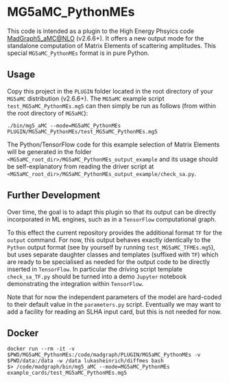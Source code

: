 # MG5aMC_PythonMEs

This code is intended as a plugin to the High Energy Phsyics code [MadGraph5_aMC@NLO](https://launchpad.net/madgraph5) (v2.6.6+).
It offers a new output mode for the standalone computation of Matrix Elements of scattering amplitudes. This special `MG5aMC_PythonMEs` format is in pure Python.

## Usage

Copy this project in the `PLUGIN` folder located in the root directory of your `MG5aMC` distribution (v2.6.6+).
The `MG5aMC` example script `test_MG5aMC_PythonMEs.mg5` can then simply be run as follows (from within the root directory of `MG5aMC`):
```
./bin/mg5_aMC --mode=MG5aMC_PythonMEs PLUGIN/MG5aMC_PythonMEs/test_MG5aMC_PythonMEs.mg5
```
The Python/TensorFlow code for this example selection of Matrix Elements will be generated in the folder `<MG5aMC_root_dir>/MG5aMC_PythonMEs_output_example` and its usage should be self-explanatory from reading the driver script at `<MG5aMC_root_dir>/MG5aMC_PythonMEs_output_example/check_sa.py`.

## Further Development

Over time, the goal is to adapt this plugin so that its output can be directly incorporated in ML engines, such as in a `TensorFlow` computational graph.

To this effect the current repository provides the additional format `TF` for the `output` command.
For now, this output behaves exactly identically to the `Python` output format (see by yourself by running `test_MG5aMC_TFMEs.mg5`), but uses separate daughter classes and templates (suffixed with `TF`) which are ready to be specialised as needed for the output code to be directly inserted in `TensorFlow`. In particular the driving script template `check_sa_TF.py` should be turned into a demo `Jupyter` notebook demonstrating the integration within `TensorFlow`.

Note that for now the independent parameters of the model are hard-coded to their default value in the `parameters.py` script. Eventually we may want to add a facility for reading an SLHA input card, but this is not needed for now.

## Docker

```
docker run --rm -it -v $PWD/MG5aMC_PythonMEs:/code/madgraph/PLUGIN/MG5aMC_PythonMEs -v $PWD/data:/data -w /data lukasheinrich/diffmes bash
$> /code/madgraph/bin/mg5_aMC --mode=MG5aMC_PythonMEs example_cards/test_MG5aMC_PythonMEs.mg5
```